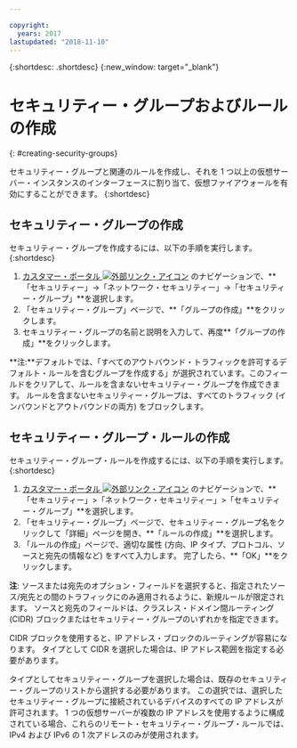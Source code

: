 ```yaml
---

copyright:
  years: 2017
lastupdated: "2018-11-10"
---
```


{:shortdesc: .shortdesc}
{:new_window: target="_blank"}


# セキュリティー・グループおよびルールの作成
{: #creating-security-groups}

セキュリティー・グループと関連のルールを作成し、それを 1 つ以上の仮想サーバー・インスタンスのインターフェースに割り当て、仮想ファイアウォールを有効にすることができます。
{:shortdesc}

## セキュリティー・グループの作成

セキュリティー・グループを作成するには、以下の手順を実行します。
{:shortdesc}
 
1. [カスタマー・ポータル ![外部リンク・アイコン](../../icons/launch-glyph.svg "外部リンク・アイコン")](https://control.softlayer.com/) のナビゲーションで、**「セキュリティー」->「ネットワーク・セキュリティー」->「セキュリティー・グループ」**を選択します。
2. 「セキュリティー・グループ」ページで、**「グループの作成」**をクリックします。
3. セキュリティー・グループの名前と説明を入力して、再度**「グループの作成」**をクリックします。

**注:**デフォルトでは、「すべてのアウトバウンド・トラフィックを許可するデフォルト・ルールを含むグループを作成する」が選択されています。このフィールドをクリアして、ルールを含まないセキュリティー・グループを作成できます。 ルールを含まないセキュリティー・グループは、すべてのトラフィック (インバウンドとアウトバウンドの両方) をブロックします。

## セキュリティー・グループ・ルールの作成

セキュリティー・グループ・ルールを作成するには、以下の手順を実行します。
{:shortdesc}

1. [カスタマー・ポータル ![外部リンク・アイコン](../../icons/launch-glyph.svg "外部リンク・アイコン")](https://control.softlayer.com/) のナビゲーションで、**「セキュリティー」>「ネットワーク・セキュリティー」>「セキュリティー・グループ」**を選択します。
2. 「セキュリティー・グループ」ページで、セキュリティー・グループ名をクリックして「詳細」ページを開き、**「ルールの作成」**を選択します。
3. 「ルールの作成」ページで、適切な属性 (方向、IP タイプ、プロトコル、ソースと宛先の情報など) をすべて入力します。 完了したら、**「OK」**をクリックします。

**注**: ソースまたは宛先のオプション・フィールドを選択すると、指定されたソース/宛先との間のトラフィックにのみ適用されるように、新規ルールが限定されます。  ソースと宛先のフィールドは、クラスレス・ドメイン間ルーティング (CIDR) ブロックまたはセキュリティー・グループのいずれかを指定できます。 

CIDR ブロックを使用すると、IP アドレス・ブロックのルーティングが容易になります。  タイプとして CIDR を選択した場合は、IP アドレス範囲を指定する必要があります。 

タイプとしてセキュリティー・グループを選択した場合は、既存のセキュリティー・グループのリストから選択する必要があります。 この選択では、選択したセキュリティー・グループに接続されているデバイスのすべての IP アドレスが許可されます。 1 つの仮想サーバーが複数の IP アドレスを使用するように構成されている場合、これらのリモート・セキュリティー・グループ・ルールでは、IPv4 および IPv6 の 1 次アドレスのみが使用されます。
